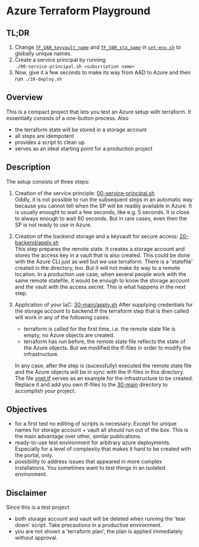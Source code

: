 # Azure Terraform Playground

## TL;DR
1. Change 
[`TF_VAR_keyvault_name`](./set-env.sh#L5)
and
[`TF_VAR_sta_name`](./set-env.sh#L9)
in
[`set-env.sh`](./set-env.sh)
to globally unique names.
2. Create a service principal by running  
        ```
        ./00-service-principal.sh <subscription name>
        ```
3. Now, give it a few seconds to make its way from AAD to Azure and then run
        ```
        ./10-deploy.sh
        ```

## Overview
This is a compact project that lets you test an Azure setup with terraform.
It essentially consists of a one-button process.
Also
- the terraform state will be stored in a storage account
- all steps are idempotent
- provides a script to clean up
- serves as an ideal starting point for a production project

## Description
The setup consists of three steps:
1. Creation of the service principle: [00-service-principal.sh](./00-service-principal.sh)  
  Oddly, it is not possible to run the subsequent steps in an automatic way because you cannot tell when the SP will be readily available in Azure.
  It is usually enought to wait a few seconds, like e.g. 5 seconds. It is close to always enough to wait 60 seconds. But in rare cases, even then the SP is not ready to use in Azure.
2. Creation of the backend storage and a keyvault for secure access: [20-backend/apply.sh](./20-backend/apply.sh)  
  This step prepares the remote state. It creates a storage account and stores the access key in a vault that is also created. This could be done with the Azure CLI just as well but we use terraform. There is a 'statefile' created in the directory, too. But it will not make its way to a remote location.
  In a production use case, when several people work with the same remote statefile, it would be enough to know the storage account and the vault with the access secret. This is what happens in the next step:
3. Application of your IaC: [30-main/apply.sh](./30-main/apply.sh)
  After supplying credentials for the storage account to backend.tf the terraform step that is then called will work in any of the following cases:
    - terraform is called for the first time, i.e. the remote state file is empty, no Azure objects are created.
    - terraform has run before, the remote state file reflects the state of the Azure objects. But we modified the tf-files in order to modify the infrastructure.  

    In any case, after the step is (sucessfully) executed the remote state file and the Azure objects will be in sync with the tf-files in this directory.  
    The file [vnet.tf](./30-main/vnet.tf) serves as an example for the infrastructure to be created. Replace it and add you own tf-files to the [30-main](./30-main) directory to accomplish your project.


## Objectives
- for a first test no editing of scripts is necessary. Except for unique names for storage account + vault all should run out of the box. This is the main advantage over other, similar publications.
- ready-to-use test environment for arbitrary azure deployments. Especially for a level of complexity that makes it hard to be created with the portal, only.
- possibility to address issues that appeared in more complex installations. You sometimes want to test things in an isolated environment.

<!--
- idempotent
## Usage
1. create the service principal
    ```
    ./00-service-principal.sh
    ```
   Wait a few seconds until Azure is able to us
2.
-->

<!--
## Use Cases
- repeatedly apply and destroy your IaC (infrastructure as code) including the storage account
- repeatedly apply and destroy your IaC (infrastructure as code) but keep the storage account
- modify your IaC and test the roll-out
-->

## Disclaimer
Since this is a test project 
- both storage account and vault will be deleted when running the 'tear down' script. Take precautions in a productive environment.
- you are not shown a 'terraform plan', the plan is applied immediately without approval.
